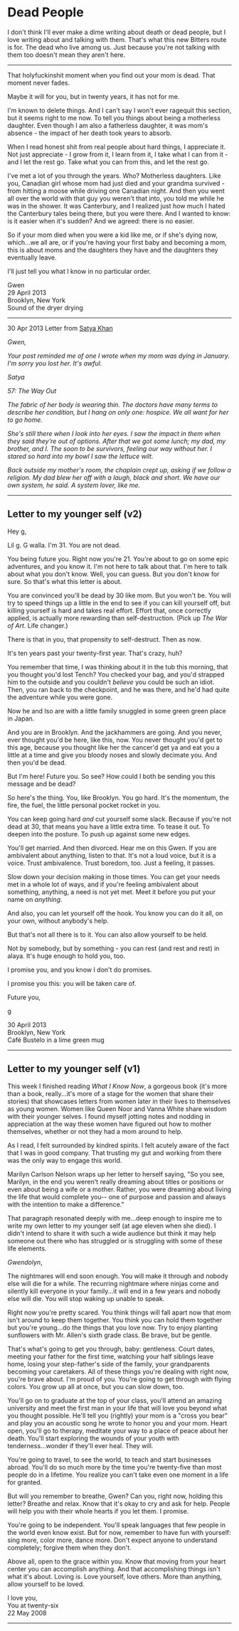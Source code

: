 Dead People
===========

I don't think I'll ever make a dime writing about death or dead people, but I love writing about and talking with them. That's what this new Bitters route is for. The dead who live among us. Just because you're not talking with them too doesn't mean they aren't here.

<hr />

That holyfuckinshit moment when you find out your mom is dead. That moment never fades.

Maybe it will for you, but in twenty years, it has not for me.

I'm known to delete things. And I can't say I won't ever ragequit this section, but it seems right to me now. To tell you things about being a motherless daughter. Even though I am also a fatherless daughter, it was mom's absence - the impact of her death took years to absorb.

When I read honest shit from real people about hard things, I appreciate it. Not just appreciate - I grow from it, I learn from it, I take what I can from it - and I let the rest go. Take what you can from this, and let the rest go. 

I've met a lot of you through the years. Who? Motherless daughters. Like you, Canadian girl whose mom had just died and your grandma survived - from hitting a moose while driving one Canadian night. And then you went all over the world with that guy you weren't that into, you told me while he was in the shower. It was Canterbury, and I realized just how much I hated the Canterbury tales being there, but you were there. And I wanted to know: is it easier when it's sudden? And we agreed: there is no easier.

So if your mom died when you were a kid like me, or if she's dying now, which...we all are, or if you're having your first baby and becoming a mom, this is about moms and the daughters they have and the daughters they eventually leave.

I'll just tell you what I know in no particular order.

Gwen <br />
29 April 2013 <br />
Brooklyn, New York <br />
Sound of the dryer drying <br />

<hr />

30 Apr 2013 Letter from [Satya Khan](http://systemlover.com) 

_Gwen,_

_Your post reminded me of one I wrote when my mom was dying in January. I'm sorry you lost her. It's awful._ 

_Satya_ 

_57: The Way Out_

_The fabric of her body is wearing thin. The doctors have many terms to describe her condition, but I hang on only one: hospice. We all want for her to go home._ 

_She's still there when I look into her eyes. I saw the impact in them when they said they're out of options. After that we got some lunch; my dad, my brother, and I. The soon to be survivors, feeling our way without her. I stared so hard into my bowl I saw the lettuce wilt._ 

_Back outside my mother's room, the chaplain crept up, asking if we follow a religion. My dad blew her off with a laugh, black and short. We have our own system, he said. A system lover, like me._ 

<hr />

Letter to my younger self (v2)
------------------------------

Hey g,

Lil g. G walla. I'm 31. You are not dead.

You being future you. Right now you're 21. You're about to go on some epic adventures, and you know it. I'm not here to talk about that. I'm here to talk about what you don't know. Well, you can guess. But you don't know for sure. So that's what this letter is about.

You are convinced you'll be dead by 30 like mom. But you won't be. You will try to speed things up a little in the end to see if you can kill yourself off, but killing yourself is hard and takes real effort. Effort that, once correctly applied, is actually more rewarding than self-destruction. (Pick up _The War of Art_. Life changer.)

There is that in you, that propensity to self-destruct. Then as now. 

It's ten years past your twenty-first year. That's crazy, huh?

You remember that time, I was thinking about it in the tub this morning, that you thought you'd lost Tench? You checked your bag, and you'd strapped him to the outside and you couldn't _believe_ you could be such an idiot. Then, you ran back to the checkpoint, and he was there, and he'd had quite the adventure while you were gone.

Now he and Iso are with a little family snuggled in some green green place in Japan. 

And you are in Brooklyn. And the jackhammers are going. And you never, ever thought you'd be here, like this, now. You never thought you'd get to this age, because you thought like her the cancer'd get ya and eat you a little at a time and give you bloody noses and slowly decimate you. And then you'd be dead.

But I'm here! Future you. So see? How could I both be sending you this message and be dead?

So here's the thing. You, like Brooklyn. You go hard. It's the momentum, the fire, the fuel, the little personal pocket rocket in you. 

You can keep going hard _and_ cut yourself some slack. Because if you're not dead at 30, that means you have a little extra time. To tease it out. To deepen into the posture. To push up against some new edges.

You'll get married. And then divorced. Hear me on this Gwen. If you are ambivalent about anything, listen to that. It's not a loud voice, but it is a voice. Trust ambivalence. Trust boredom, too. Just a feeling, it passes.

Slow down your decision making in those times. You can get your needs met in a whole lot of ways, and if you're feeling ambivalent about something, anything, a need is not yet met. Meet it before you put your name on _anything_.

And also, you can let yourself off the hook. You know you can do it all, on your own, without anybody's help.

But that's not all there is to it. You can also allow yourself to be held.

Not by somebody, but by something - you can rest (and rest and rest) in alaya. It's huge enough to hold you, too.

I promise you, and you know I don't do promises. 

I promise you this: you will be taken care of.

Future you,

g

30 April 2013 <br />
Brooklyn, New York <br />
Café Bustelo in a lime green mug <br />

<hr />

Letter to my younger self (v1)
------------------------------

This week I finished reading <em>What I Know Now</em>, a gorgeous book (it's more than a book, really...it's more of a stage for the women that share their stories) that showcases letters from women later in their lives to themselves as young women.  Women like Queen Noor and Vanna White share wisdom with their younger selves.  I found myself jotting notes and nodding in appreciation at the way these women have figured out how to mother themselves, whether or not they had a mom around to help.

As I read, I felt surrounded by kindred spirits.  I felt acutely aware of the fact that I was in good company.  That trusting my gut and working from there was the only way to engage this world.

Marilyn Carlson Nelson wraps up her letter to herself saying, "So you see, Marilyn, in the end you weren't really dreaming about titles or positions or even about being a wife or a mother.  Rather, you were dreaming about living the life that would complete you-- one of purpose and passion and always with the intention to make a difference."  

That paragraph resonated deeply with me...deep enough to inspire me to write my own letter to my younger self (at age eleven when she died).  I didn't intend to share it with such a wide audience but think it may help someone out there who has struggled or is struggling with some of these life elements.


_Gwendolyn_,

The nightmares will end soon enough.  You will make it through and nobody else will die for a while.  The recurring nightmare where ninjas come and silently kill everyone in your family...it will end in a few years and nobody else will die.  You will stop waking up unable to speak.

Right now you're pretty scared.  You think things will fall apart now that mom isn't around to keep them together.  You think you can hold them together but you're young...do the things that you love now.  Try to enjoy planting sunflowers with Mr. Allen's sixth grade class.  Be brave, but be gentle.

That's what's going to get you through, baby:  gentleness.  Court dates, meeting your father for the first time, watching your half siblings leave home, losing your step-father's side of the family, your grandparents becoming your caretakers.  All of these things you're dealing with right now, you're brave about.  I'm proud of you.  You're going to get through with flying colors.  You grow up all at once, but you can slow down, too.

You'll go on to graduate at the top of your class, you'll attend an amazing university and meet the first man in your life that will love you beyond what you thought possible.  He'll tell you (rightly) your mom is a "cross you bear" and play you an acoustic song he wrote to honor you and your mom.  Heart open, you'll go to therapy, meditate your way to a place of peace about her death.  You'll start exploring the wounds of your youth with tenderness...wonder if they'll ever heal.  They will.

You're going to travel, to see the world, to teach and start businesses abroad.  You'll do so much more by the time you're twenty-five than most people do in a lifetime.  You realize you can't take even one moment in a life for granted.

But will you remember to breathe, Gwen?  Can you, right now, holding this letter?  Breathe and relax.  Know that it's okay to cry and ask for help.  People will help you with their whole hearts if you let them.  I promise.

You're going to be independent.  You'll speak languages that few people in the world even know exist.  But for now, remember to have fun with yourself:  sing more, color more, dance more.  Don't expect anyone to understand completely; forgive them when they don't.

Above all, open to the grace within you.  Know that moving from your heart center you can accomplish anything.  And that accomplishing things isn't what it's about.  Loving is.  Love yourself, love others.  More than anything, allow yourself to be loved.

I love you,  <br />
You at twenty-six<br />
22 May 2008 <br />

<hr />